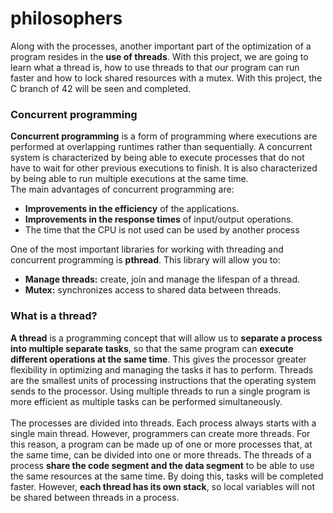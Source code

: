 # philosophers
Along with the processes, another important part of the optimization of a program resides in the **use of threads**. With this project, we are going to learn what a thread is, how to use threads to that our program can run faster and how to lock shared resources with a mutex. With this project, the C branch of 42 will be seen and completed.

### Concurrent programming
**Concurrent programming** is a form of programming where executions are performed at overlapping runtimes rather than sequentially. A concurrent system is characterized by being able to execute processes that do not have to wait for other previous executions to finish. It is also characterized by being able to run multiple executions at the same time.<br>
The main advantages of concurrent programming are:
- **Improvements in the efficiency** of the applications.
- **Improvements in the response times** of input/output operations.
- The time that the CPU is not used can be used by another process

One of the most important libraries for working with threading and concurrent programming is **pthread**. This library will allow you to:
- <b>Manage threads:</b> create, join and manage the lifespan of a thread.
- <b>Mutex:</b> synchronizes access to shared data between threads.

### What is a thread?
**A thread** is a programming concept that will allow us to **separate a process into multiple separate tasks**, so that the same program can **execute different operations at the same time**. This gives the processor greater flexibility in optimizing and managing the tasks it has to perform. Threads are the smallest units of processing instructions that the operating system sends to the processor. Using multiple threads to run a single program is more efficient as multiple tasks can be performed simultaneously.<br><br>
The processes are divided into threads. Each process always starts with a single main thread. However, programmers can create more threads. For this reason, a program can be made up of one or more processes that, at the same time, can be divided into one or more threads. The threads of a process **share the code segment and the data segment** to be able to use the same resources at the same time. By doing this, tasks will be completed faster. However, **each thread has its own stack**, so local variables will not be shared between threads in a process.


